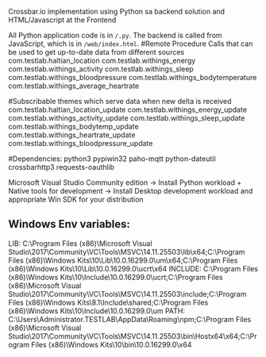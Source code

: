 Crossbar.io implementation using Python sa backend solution and HTML/Javascript at the Frontend

All Python application code is in `/.py`. The backend is called from JavaScript, which is in `/web/index.html`.
#Remote Procedure Calls that can be used to get up-to-date data from different sources
com.testlab.haltian_location
com.testlab.withings_energy
com.testlab.withings_activity
com.testlab.withings_sleep
com.testlab.withings_bloodpressure
com.testlab.withings_bodytemperature
com.testlab.withings_average_heartrate

#Subscribable themes which serve data when new delta is received
com.testlab.haltian_location_update
com.testlab.withings_energy_update
com.testlab.withings_activity_update
com.testlab.withings_sleep_update
com.testlab.withings_bodytemp_update
com.testlab.withings_heartrate_update
com.testlab.withings_bloodpressure_update

#Dependencies:
python3
pypiwin32
paho-mqtt
python-dateutil
crossbarhttp3
requests-oauthlib

Microsoft Visual Studio Community edition
	-> Install Python workload + Native tools for development
	-> Install Desktop development workload and appropriate Win SDK for your distribution

Windows Env variables:
----------------------
LIB: 		C:\Program Files (x86)\Microsoft Visual Studio\2017\Community\VC\Tools\MSVC\14.11.25503\lib\x64;C:\Program Files (x86)\Windows Kits\10\Lib\10.0.16299.0\um\x64;C:\Program Files (x86)\Windows Kits\10\Lib\10.0.16299.0\ucrt\x64
INCLUDE: 	C:\Program Files (x86)\Windows Kits\10\Include\10.0.16299.0\ucrt;C:\Program Files (x86)\Microsoft Visual Studio\2017\Community\VC\Tools\MSVC\14.11.25503\include;C:\Program Files (x86)\Windows Kits\8.1\Include\shared;C:\Program Files (x86)\Windows Kits\10\Include\10.0.16299.0\um
PATH: 		C:\Users\Administrator.TESTLAB\AppData\Roaming\npm;C:\Program Files (x86)\Microsoft Visual Studio\2017\Community\VC\Tools\MSVC\14.11.25503\bin\Hostx64\x64;C:\Program Files (x86)\Windows Kits\10\bin\10.0.16299.0\x64